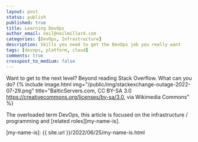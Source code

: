 ```yaml
---
layout: post
status: publish
published: true
title: Learning DevOps
author_email: neil@neilmillard.com
categories: [DevOps, Infrastructure]
description: Skills you need to get the DevOps job you really want
tags: [devops, platform, cloud]
comments: true
crosspost_to_medium: false
---
```

Want to get to the next level? Beyond reading Stack Overflow. What can you do?
{% include image.html
img="/public/img/stackexchange-outage-2022-07-29.png"
title="BalticServers.com, CC BY-SA 3.0 <https://creativecommons.org/licenses/by-sa/3.0>, via Wikimedia Commons" %}

The overloaded term DevOps, this article is focused on the infrastructure / programming and [related roles][my-name-is].




[my-name-is]: {{ site.url }}/2022/06/25/my-name-is.html
